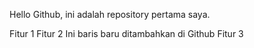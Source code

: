 Hello Github, ini adalah repository pertama saya.

Fitur 1
Fitur 2
Ini baris baru ditambahkan di Github
Fitur 3